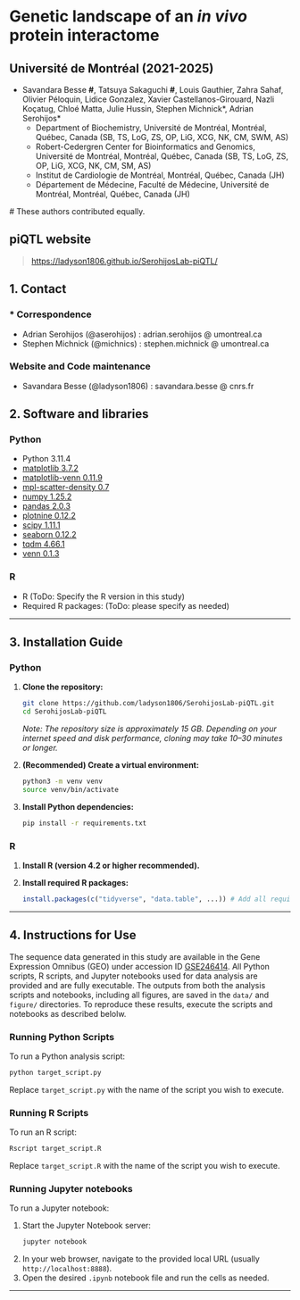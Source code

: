 # Genetic landscape of an _in vivo_ protein interactome

## __Université de Montréal (2021-2025)__

- Savandara Besse __#__, Tatsuya Sakaguchi __#__, Louis Gauthier, Zahra Sahaf, Olivier Péloquin, Lidice Gonzalez, Xavier Castellanos-Girouard, Nazli Koçatug, Chloé Matta, Julie Hussin, Stephen Michnick\*, Adrian Serohijos\*
  - Department of Biochemistry, Université de Montréal, Montréal, Québec, Canada (SB, TS, LoG, ZS, OP, LiG, XCG, NK, CM, SWM, AS)
  - Robert-Cedergren Center for Bioinformatics and Genomics, Université de Montréal, Montréal, Québec, Canada (SB, TS, LoG, ZS, OP, LiG, XCG, NK, CM, SM, AS)
  - Institut de Cardiologie de Montréal, Montréal, Québec, Canada (JH)
  - Département de Médecine, Faculté de Médecine, Université de Montréal, Montréal, Québec, Canada (JH)

\# These authors contributed equally.

## piQTL website

> https://ladyson1806.github.io/SerohijosLab-piQTL/

## 1. Contact

### \* Correspondence

- Adrian Serohijos (@aserohijos) : adrian.serohijos @ umontreal.ca
- Stephen Michnick (@michnics) : stephen.michnick @ umontreal.ca

### Website and Code maintenance

- Savandara Besse (@ladyson1806) : savandara.besse @ cnrs.fr


## 2. Software and libraries

### Python

- Python 3.11.4
- [matplotlib 3.7.2](https://pypi.org/project/matplotlib/)
- [matplotlib-venn 0.11.9](https://pypi.org/project/matplotlib-venn/)
- [mpl-scatter-density 0.7](https://pypi.org/project/mpl-scatter-density/)
- [numpy 1.25.2](https://pypi.org/project/numpy/)
- [pandas 2.0.3](https://pypi.org/project/pandas/)
- [plotnine 0.12.2](https://pypi.org/project/plotnine/)
- [scipy 1.11.1](https://pypi.org/project/scipy/)
- [seaborn 0.12.2](https://pypi.org/project/seaborn/)
- [tqdm 4.66.1](https://pypi.org/project/tqdm/)
- [venn 0.1.3](https://pypi.org/project/venn/)

### R

- R (ToDo: Specify the R version in this study)
- Required R packages: (ToDo: please specify as needed)

---

## 3. Installation Guide

### Python

1. **Clone the repository:**
    ```bash
    git clone https://github.com/ladyson1806/SerohijosLab-piQTL.git
    cd SerohijosLab-piQTL
    ```
    *Note: The repository size is approximately 15 GB. Depending on your internet speed and disk performance, cloning may take 10–30 minutes or longer.*

2. **(Recommended) Create a virtual environment:**
    ```bash
    python3 -m venv venv
    source venv/bin/activate
    ```

3. **Install Python dependencies:**
    ```bash
    pip install -r requirements.txt
    ```

### R

1. **Install R (version 4.2 or higher recommended).**

2. **Install required R packages:**
    ```R
    install.packages(c("tidyverse", "data.table", ...)) # Add all required packages here
    ```

---

## 4. Instructions for Use
The sequence data generated in this study are available in the Gene Expression Omnibus (GEO) under accession ID [GSE246414](https://www.ncbi.nlm.nih.gov/geo/query/acc.cgi?acc=GSE246414).
All Python scripts, R scripts, and Jupyter notebooks used for data analysis are provided and are fully executable.
The outputs from both the analysis scripts and notebooks, including all figures, are saved in the `data/` and `figure/` directories.
To reproduce these results, execute the scripts and notebooks as described belolw.

### Running Python Scripts

To run a Python analysis script:
```bash
python target_script.py
```
Replace `target_script.py` with the name of the script you wish to execute.

### Running R Scripts

To run an R script:
```bash
Rscript target_script.R
```
Replace `target_script.R` with the name of the script you wish to execute.

### Running Jupyter notebooks

To run a Jupyter notebook:

1. Start the Jupyter Notebook server:
    ```bash
    jupyter notebook
    ```
2. In your web browser, navigate to the provided local URL (usually `http://localhost:8888`).
3. Open the desired `.ipynb` notebook file and run the cells as needed.

____
